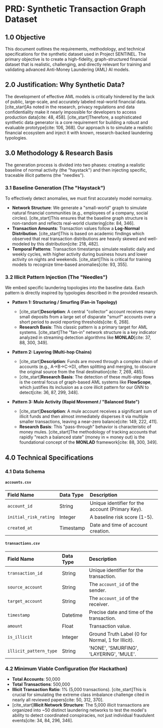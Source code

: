 # PRD: Synthetic Transaction Graph Dataset

## 1.0 Objective
This document outlines the requirements, methodology, and technical specifications for the synthetic dataset used in Project SENTINEL. The primary objective is to create a high-fidelity, graph-structured financial dataset that is realistic, challenging, and directly relevant for training and validating advanced Anti-Money Laundering (AML) AI models.

## 2.0 Justification: Why Synthetic Data?
The development of effective AML models is critically hindered by the lack of public, large-scale, and accurately labeled real-world financial data. [cite_start]As noted in the research, privacy regulations and data confidentiality make it nearly impossible for developers to access production data[cite: 48, 458]. [cite_start]Therefore, a sophisticated synthetic data generator is a core requirement for building a robust and evaluable prototype[cite: 106, 368]. Our approach is to simulate a realistic financial ecosystem and inject it with known, research-backed laundering typologies.

## 3.0 Methodology & Research Basis
The generation process is divided into two phases: creating a realistic baseline of normal activity (the "haystack") and then injecting specific, traceable illicit patterns (the "needles").

### 3.1 Baseline Generation (The "Haystack")
To effectively detect anomalies, we must first accurately model normalcy.

* **Network Structure**: We generate a "small-world" graph to simulate natural financial communities (e.g., employees of a company, social circles). [cite_start]This ensures that the baseline graph structure is non-random and reflects real-world clustering[cite: 84, 346].
* **Transaction Amounts**: Transaction values follow a **Log-Normal Distribution**. [cite_start]This is based on academic findings which observed that real transaction distributions are heavily skewed and well-modeled by this distribution[cite: 218, 482].
* **Temporal Patterns**: Transaction timestamps simulate realistic daily and weekly cycles, with higher activity during business hours and lower activity on nights and weekends. [cite_start]This is critical for training models to recognize time-based anomalies[cite: 93, 355].

### 3.2 Illicit Pattern Injection (The "Needles")
We embed specific laundering topologies into the baseline data. Each pattern is directly inspired by typologies described in the provided research.

* **Pattern 1: Structuring / Smurfing (Fan-in Topology)**
    * [cite_start]**Description**: A central "collector" account receives many small deposits from a large set of disparate "smurf" accounts over a short period to avoid reporting thresholds[cite: 6, 268].
    * **Research Basis**: This classic pattern is a primary target for AML systems. [cite_start]The "fan-in" network structure is a key indicator analyzed in streaming detection algorithms like **MONLAD**[cite: 37, 88, 300, 349].

* **Pattern 2: Layering (Multi-hop Chains)**
    * [cite_start]**Description**: Funds are moved through a complex chain of accounts (e.g., A→B→C→D), often splitting and merging, to obscure the original source from the final destination[cite: 7, 269, 485].
    * [cite_start]**Research Basis**: The detection of these multi-step flows is the central focus of graph-based AML systems like **FlowScope**, which justifies its inclusion as a core illicit pattern for our GNN to detect[cite: 36, 87, 299, 348].

* **Pattern 3: Mule Activity (Rapid Movement / "Balanced State")**
    * [cite_start]**Description**: A mule account receives a significant sum of illicit funds and then almost immediately disperses it via multiple smaller transactions, leaving a near-zero balance[cite: 149, 222, 411].
    * **Research Basis**: This "pass-through" behavior is characteristic of money mules. [cite_start]The methodology of tracking accounts that rapidly "reach a balanced state" (money in ≈ money out) is the foundational concept of the **MONLAD** framework[cite: 88, 300, 349].

## 4.0 Technical Specifications

### 4.1 Data Schema
#### `accounts.csv`
| Field Name | Data Type | Description |
| :--- | :--- | :--- |
| `account_id` | String | Unique identifier for the account (Primary Key). |
| `initial_risk_rating` | Integer | A baseline risk score (1-5). |
| `created_at` | Timestamp | Date and time of account creation. |

#### `transactions.csv`
| Field Name | Data Type | Description |
| :--- | :--- | :--- |
| `transaction_id` | String | Unique identifier for the transaction. |
| `source_account` | String | The `account_id` of the sender. |
| `target_account` | String | The `account_id` of the receiver. |
| `timestamp` | Datetime | Precise date and time of the transaction. |
| `amount` | Float | Transaction value. |
| `is_illicit` | Integer | Ground Truth Label (0 for Normal, 1 for Illicit). |
| `illicit_pattern_type`| String | 'NONE', 'SMURFING', 'LAYERING', 'MULE'. |

### 4.2 Minimum Viable Configuration (for Hackathon)
* **Total Accounts**: 50,000
* **Total Transactions**: 500,000
* **Illicit Transaction Ratio**: 1% (5,000 transactions). [cite_start]This is crucial for simulating the extreme class imbalance challenge cited in nearly all reviewed papers[cite: 50, 312, 370].
* [cite_start]**Illicit Network Structure**: The 5,000 illicit transactions are organized into ~50 distinct laundering networks to test the model's ability to detect coordinated conspiracies, not just individual fraudulent events[cite: 34, 84, 296, 346].